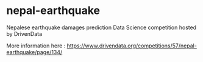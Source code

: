 # nepal-earthquake
Nepalese earthquake damages prediction Data Science competition hosted by DrivenData

More information here : https://www.drivendata.org/competitions/57/nepal-earthquake/page/134/
